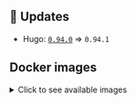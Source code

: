## :heartbeat: Updates

* Hugo: [`0.94.0`](https://github.com/klakegg/docker-hugo/releases/tag/0.94.0) => `0.94.1`


## Docker images

<details>
<summary>Click to see available images</summary>

This release is available from Docker Hub as project `klakegg/hugo` with the following tags:

| Alias tags                   | Version specific tags                      |
| ---------------------------- | ------------------------------------------ |
| `busybox`, `latest`          | `0.94.1-busybox`, `0.94.1`                     |
| `busybox-ci`, `ci`           | `0.94.1-busybox-ci`, `0.94.1-ci`               |
| `busybox-onbuild`, `onbuild` | `0.94.1-busybox-onbuild`, `0.94.1-onbuild`     |
| `alpine`                     | `0.94.1-alpine`                              |
| `alpine-ci`                  | `0.94.1-alpine-ci`                           |
| `alpine-onbuild`             | `0.94.1-alpine-onbuild`                      |
| `asciidoctor`                | `0.94.1-asciidoctor`                         |
| `asciidoctor-ci`             | `0.94.1-asciidoctor-ci`                      |
| `asciidoctor-onbuild`        | `0.94.1-asciidoctor-onbuild`                 |
| `pandoc`                     | `0.94.1-pandoc`                              |
| `pandoc-ci`                  | `0.94.1-pandoc-ci`                           |
| `pandoc-onbuild`             | `0.94.1-pandoc-onbuild`                      |
| `ext-alpine`                 | `0.94.1-ext-alpine`                          |
| `ext-alpine-ci`              | `0.94.1-ext-alpine-ci`                       |
| `ext-alpine-onbuild`         | `0.94.1-ext-alpine-onbuild`                  |
| `ext-asciidoctor`            | `0.94.1-ext-asciidoctor`                     |
| `ext-asciidoctor-ci`         | `0.94.1-ext-asciidoctor-ci`                  |
| `ext-asciidoctor-onbuild`    | `0.94.1-ext-asciidoctor-onbuild`             |
| `ext-pandoc`                 | `0.94.1-ext-pandoc`                          |
| `ext-pandoc-ci`              | `0.94.1-ext-pandoc-ci`                       |
| `ext-pandoc-onbuild`         | `0.94.1-ext-pandoc-onbuild`                  |
| `debian`                     | `0.94.1-debian`                              |
| `debian-ci`                  | `0.94.1-debian-ci`                           |
| `debian-onbuild`             | `0.94.1-debian-onbuild`                      |
| `ext-debian`, `ext`, `latest-ext` | `0.94.1-ext-debian`, `0.94.1-ext`         |
| `ext-debian-ci`, `ext-ci`    | `0.94.1-ext-debian-ci`, `0.94.1-ext-ci`        |
| `ext-debian-onbuild`, `ext-onbuild` | `0.94.1-ext-debian-onbuild`, `0.94.1-ext-onbuild` |
| `ubuntu`                     | `0.94.1-ubuntu`                            |
| `ubuntu-ci`                  | `0.94.1-ubuntu-ci`                         |
| `ubuntu-onbuild`             | `0.94.1-ubuntu-onbuild`                    |
| `ext-ubuntu`                 | `0.94.1-ext-ubuntu`                        |
| `ext-ubuntu-ci`              | `0.94.1-ext-ubuntu-ci`                     |
| `ext-ubuntu-onbuild`         | `0.94.1-ext-ubuntu-onbuild`                |
</details>
